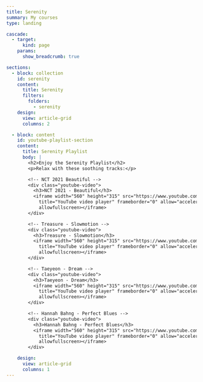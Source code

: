 ```yaml
---
title: Serenity
summary: My courses
type: landing

cascade:
  - target:
      kind: page
    params:
      show_breadcrumb: true

sections:
  - block: collection
    id: serenity
    content:
      title: Serenity
      filters:
        folders:
          - serenity
    design:
      view: article-grid
      columns: 2

  - block: content
    id: youtube-playlist-section
    content:
      title: Serenity Playlist
      body: |
        <h2>Enjoy the Serenity Playlist</h2>
        <p>Relax with these soothing tracks:</p>

        <!-- NCT 2021 Beautiful -->
        <div class="youtube-video">
          <h3>NCT 2021 - Beautiful</h3>
          <iframe width="560" height="315" src="https://www.youtube.com/embed/tnyQbPIwyKE" 
            title="YouTube video player" frameborder="0" allow="accelerometer; autoplay; clipboard-write; encrypted-media; gyroscope; picture-in-picture" 
            allowfullscreen></iframe>
        </div>

        <!-- Treasure - Slowmotion -->
        <div class="youtube-video">
          <h3>Treasure - Slowmotion</h3>
          <iframe width="560" height="315" src="https://www.youtube.com/embed/GGtUL0JRn-E" 
            title="YouTube video player" frameborder="0" allow="accelerometer; autoplay; clipboard-write; encrypted-media; gyroscope; picture-in-picture" 
            allowfullscreen></iframe>
        </div>

        <!-- Taeyeon - Dream -->
        <div class="youtube-video">
          <h3>Taeyeon - Dream</h3>
          <iframe width="560" height="315" src="https://www.youtube.com/embed/aPGrQ9Xygxg" 
            title="YouTube video player" frameborder="0" allow="accelerometer; autoplay; clipboard-write; encrypted-media; gyroscope; picture-in-picture" 
            allowfullscreen></iframe>
        </div>

        <!-- Hannah Bahng - Perfect Blues -->
        <div class="youtube-video">
          <h3>Hannah Bahng - Perfect Blues</h3>
          <iframe width="560" height="315" src="https://www.youtube.com/embed/M-9PLDrC_vQ" 
            title="YouTube video player" frameborder="0" allow="accelerometer; autoplay; clipboard-write; encrypted-media; gyroscope; picture-in-picture" 
            allowfullscreen></iframe>
        </div>

    design:
      view: article-grid
      columns: 1
---
```

